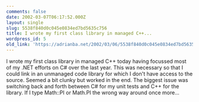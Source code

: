 ```yaml
---
comments: false
date: 2002-03-07T06:17:52.000Z
layout: single
slug: 5538f840d0c045e0834ed7bd5635c756
title: I wrote my first class library in managed C++...
wordpress_id: 5
old_link: 'https://adrianba.net/2002/03/06/5538f840d0c045e0834ed7bd5635c756/'
---
```

I wrote my first class library in managed C++ today having focussed
most of my .NET efforts on C# over the last year. This was
necessary so that I could link in an unmanaged code library for
which I don't have access to the source. Seemed a bit clunky but
worked in the end. The biggest issue was switching back and forth
between C# for my unit tests and C++ for the library. If I type
Math::PI or Math.PI the wrong way around once more...

